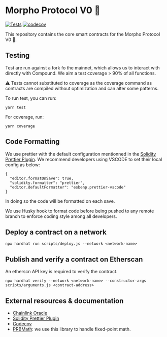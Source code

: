 # Morpho Protocol V0 🦋

[![Tests](https://github.com/morpho-protocol/morpho-contracts/actions/workflows/tests.yml/badge.svg?branch=main)](https://github.com/morpho-protocol/morpho-contracts/actions/workflows/tests.yml)
[![codecov](https://codecov.io/gh/morpho-protocol/morpho-contracts/branch/main/graph/badge.svg?token=ZSX5RRQG36)](https://codecov.io/gh/morpho-protocol/morpho-contracts)

This repository contains the core smart contracts for the Morpho Protocol V0 🦋.

## Testing

Test are run against a fork fo the mainnet, which allows us to interact with directly with Compound.
We aim a test coverage > 90% of all functions.

⚠️ Tests cannot substituted to coverage as the coverage command as contracts are compiled without optimization and can alter some patterns.

To run test, you can run:

```
yarn test
```

For coverage, run:

```
yarn coverage
```

## Code Formatting

We use prettier with the default configuration mentionned in the [Solidity Prettier Plugin](https://github.com/prettier-solidity/prettier-plugin-solidity).
We recommend developers using VSCODE to set their local config as below:

```
{
  "editor.formatOnSave": true,
  "solidity.formatter": "prettier",
  "editor.defaultFormatter": "esbenp.prettier-vscode"
}
```

In doing so the code will be formatted on each save.

We use Husky hook to format code before being pushed to any remote branch to enforce coding style among all developers.

## Deploy a contract on a network

`npx hardhat run scripts/deploy.js --network <network-name>`

## Publish and verify a contract on Etherscan

An etherscn API key is required to verify the contract.

`npx hardhat verify --network <network-name> --constructor-args scripts/arguments.js <contract-address>`

## External resources & documentation

- [Chainlink Oracle](https://docs.chain.link/docs/get-the-latest-price/)
- [Solidity Prettier Plugin](https://github.com/prettier-solidity/prettier-plugin-solidity)
- [Codecov](https://github.com/codecov/example-node)
- [PRBMath](https://github.com/hifi-finance/prb-math): we use this library to handle fixed-point math.
